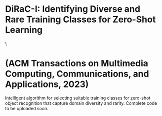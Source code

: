 # DiRaC-I: Identifying Diverse and Rare Training Classes for Zero-Shot Learning 
\
# (ACM Transactions on Multimedia Computing, Communications, and Applications, 2023)
Intelligent algorithm for selecting suitable training classes for zero-shot object recognition that capture domain diversity and rarity. Complete code to be uploaded soon.
